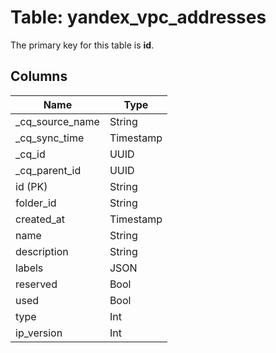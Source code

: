 # Table: yandex_vpc_addresses



The primary key for this table is **id**.



## Columns
| Name          | Type          |
| ------------- | ------------- |
|_cq_source_name|String|
|_cq_sync_time|Timestamp|
|_cq_id|UUID|
|_cq_parent_id|UUID|
|id (PK)|String|
|folder_id|String|
|created_at|Timestamp|
|name|String|
|description|String|
|labels|JSON|
|reserved|Bool|
|used|Bool|
|type|Int|
|ip_version|Int|
